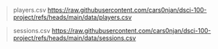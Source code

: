 > players.csv
https://raw.githubusercontent.com/cars0njan/dsci-100-project/refs/heads/main/data/players.csv

> sessions.csv
https://raw.githubusercontent.com/cars0njan/dsci-100-project/refs/heads/main/data/sessions.csv
